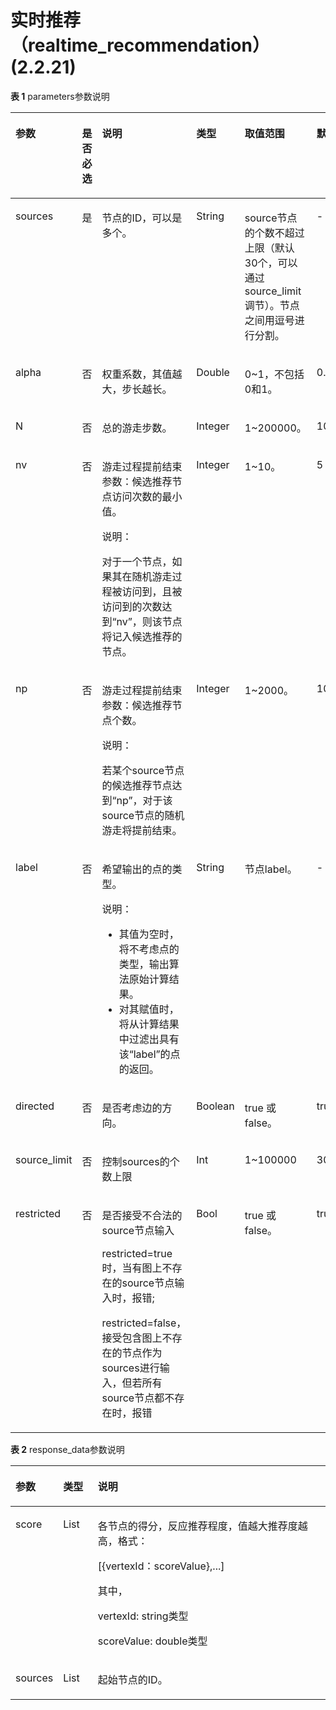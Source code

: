 # 实时推荐（realtime\_recommendation）\(2.2.21\)<a name="ges_03_0090"></a>

**表 1**  parameters参数说明

<a name="table2365111514407"></a>
<table><thead align="left"><tr id="row1639618152403"><th class="cellrowborder" valign="top" width="12.112244897959185%" id="mcps1.2.7.1.1"><p id="p114016159405"><a name="p114016159405"></a><a name="p114016159405"></a>参数</p>
</th>
<th class="cellrowborder" valign="top" width="10.234693877551022%" id="mcps1.2.7.1.2"><p id="p1640617154404"><a name="p1640617154404"></a><a name="p1640617154404"></a>是否必选</p>
</th>
<th class="cellrowborder" valign="top" width="39.31632653061225%" id="mcps1.2.7.1.3"><p id="p84130158408"><a name="p84130158408"></a><a name="p84130158408"></a>说明</p>
</th>
<th class="cellrowborder" valign="top" width="9.918367346938776%" id="mcps1.2.7.1.4"><p id="p82715505250"><a name="p82715505250"></a><a name="p82715505250"></a>类型</p>
</th>
<th class="cellrowborder" valign="top" width="20.673469387755105%" id="mcps1.2.7.1.5"><p id="p64289158405"><a name="p64289158405"></a><a name="p64289158405"></a>取值范围</p>
</th>
<th class="cellrowborder" valign="top" width="7.744897959183674%" id="mcps1.2.7.1.6"><p id="p59749194165124"><a name="p59749194165124"></a><a name="p59749194165124"></a>默认值</p>
</th>
</tr>
</thead>
<tbody><tr id="row114402157409"><td class="cellrowborder" valign="top" width="12.112244897959185%" headers="mcps1.2.7.1.1 "><p id="p167521433132020"><a name="p167521433132020"></a><a name="p167521433132020"></a>sources</p>
</td>
<td class="cellrowborder" valign="top" width="10.234693877551022%" headers="mcps1.2.7.1.2 "><p id="p17754134012201"><a name="p17754134012201"></a><a name="p17754134012201"></a>是</p>
</td>
<td class="cellrowborder" valign="top" width="39.31632653061225%" headers="mcps1.2.7.1.3 "><p id="p1398074842019"><a name="p1398074842019"></a><a name="p1398074842019"></a>节点的ID，可以是多个。</p>
</td>
<td class="cellrowborder" valign="top" width="9.918367346938776%" headers="mcps1.2.7.1.4 "><p id="p192855017259"><a name="p192855017259"></a><a name="p192855017259"></a>String</p>
</td>
<td class="cellrowborder" valign="top" width="20.673469387755105%" headers="mcps1.2.7.1.5 "><p id="p18347182714232"><a name="p18347182714232"></a><a name="p18347182714232"></a>source节点的个数不超过上限（默认30个，可以通过source_limit调节）。节点之间用逗号进行分割。</p>
</td>
<td class="cellrowborder" valign="top" width="7.744897959183674%" headers="mcps1.2.7.1.6 "><p id="p7846531165124"><a name="p7846531165124"></a><a name="p7846531165124"></a>-</p>
</td>
</tr>
<tr id="row3473115114014"><td class="cellrowborder" valign="top" width="12.112244897959185%" headers="mcps1.2.7.1.1 "><p id="p275213333204"><a name="p275213333204"></a><a name="p275213333204"></a>alpha</p>
</td>
<td class="cellrowborder" valign="top" width="10.234693877551022%" headers="mcps1.2.7.1.2 "><p id="p67544407208"><a name="p67544407208"></a><a name="p67544407208"></a>否</p>
</td>
<td class="cellrowborder" valign="top" width="39.31632653061225%" headers="mcps1.2.7.1.3 "><p id="p189801148182017"><a name="p189801148182017"></a><a name="p189801148182017"></a>权重系数，其值越大，步长越长。</p>
</td>
<td class="cellrowborder" valign="top" width="9.918367346938776%" headers="mcps1.2.7.1.4 "><p id="p228175072519"><a name="p228175072519"></a><a name="p228175072519"></a>Double</p>
</td>
<td class="cellrowborder" valign="top" width="20.673469387755105%" headers="mcps1.2.7.1.5 "><p id="p19950180162417"><a name="p19950180162417"></a><a name="p19950180162417"></a>0~1，不包括0和1。</p>
</td>
<td class="cellrowborder" valign="top" width="7.744897959183674%" headers="mcps1.2.7.1.6 "><p id="p31589273165124"><a name="p31589273165124"></a><a name="p31589273165124"></a>0.85</p>
</td>
</tr>
<tr id="row10511191515401"><td class="cellrowborder" valign="top" width="12.112244897959185%" headers="mcps1.2.7.1.1 "><p id="p1375213337208"><a name="p1375213337208"></a><a name="p1375213337208"></a>N</p>
</td>
<td class="cellrowborder" valign="top" width="10.234693877551022%" headers="mcps1.2.7.1.2 "><p id="p1375484011202"><a name="p1375484011202"></a><a name="p1375484011202"></a>否</p>
</td>
<td class="cellrowborder" valign="top" width="39.31632653061225%" headers="mcps1.2.7.1.3 "><p id="p1398054852016"><a name="p1398054852016"></a><a name="p1398054852016"></a>总的游走步数。</p>
</td>
<td class="cellrowborder" valign="top" width="9.918367346938776%" headers="mcps1.2.7.1.4 "><p id="p528250182513"><a name="p528250182513"></a><a name="p528250182513"></a>Integer</p>
</td>
<td class="cellrowborder" valign="top" width="20.673469387755105%" headers="mcps1.2.7.1.5 "><p id="p186981016142419"><a name="p186981016142419"></a><a name="p186981016142419"></a>1~200000。</p>
</td>
<td class="cellrowborder" valign="top" width="7.744897959183674%" headers="mcps1.2.7.1.6 "><p id="p8594291165124"><a name="p8594291165124"></a><a name="p8594291165124"></a>10000</p>
</td>
</tr>
<tr id="row1754831511408"><td class="cellrowborder" valign="top" width="12.112244897959185%" headers="mcps1.2.7.1.1 "><p id="p97521333192010"><a name="p97521333192010"></a><a name="p97521333192010"></a>nv</p>
</td>
<td class="cellrowborder" valign="top" width="10.234693877551022%" headers="mcps1.2.7.1.2 "><p id="p137543409209"><a name="p137543409209"></a><a name="p137543409209"></a>否</p>
</td>
<td class="cellrowborder" valign="top" width="39.31632653061225%" headers="mcps1.2.7.1.3 "><p id="p5451359192727"><a name="p5451359192727"></a><a name="p5451359192727"></a>游走过程提前结束参数：候选推荐节点访问次数的最小值。</p>
<div class="note" id="note476272392727"><a name="note476272392727"></a><a name="note476272392727"></a><span class="notetitle"> 说明： </span><div class="notebody"><p id="p4523345092742"><a name="p4523345092742"></a><a name="p4523345092742"></a>对于一个节点，如果其在随机游走过程被访问到，且被访问到的次数达到<span class="parmname" id="parmname4979810192743"><a name="parmname4979810192743"></a><a name="parmname4979810192743"></a>“nv”</span>，则该节点将记入候选推荐的节点。</p>
</div></div>
</td>
<td class="cellrowborder" valign="top" width="9.918367346938776%" headers="mcps1.2.7.1.4 "><p id="p132805062513"><a name="p132805062513"></a><a name="p132805062513"></a>Integer</p>
</td>
<td class="cellrowborder" valign="top" width="20.673469387755105%" headers="mcps1.2.7.1.5 "><p id="p11449161112417"><a name="p11449161112417"></a><a name="p11449161112417"></a>1~10。</p>
</td>
<td class="cellrowborder" valign="top" width="7.744897959183674%" headers="mcps1.2.7.1.6 "><p id="p25048953165124"><a name="p25048953165124"></a><a name="p25048953165124"></a>5</p>
</td>
</tr>
<tr id="row75871815164014"><td class="cellrowborder" valign="top" width="12.112244897959185%" headers="mcps1.2.7.1.1 "><p id="p14752103315207"><a name="p14752103315207"></a><a name="p14752103315207"></a>np</p>
</td>
<td class="cellrowborder" valign="top" width="10.234693877551022%" headers="mcps1.2.7.1.2 "><p id="p475454010208"><a name="p475454010208"></a><a name="p475454010208"></a>否</p>
</td>
<td class="cellrowborder" valign="top" width="39.31632653061225%" headers="mcps1.2.7.1.3 "><p id="p3663800292927"><a name="p3663800292927"></a><a name="p3663800292927"></a>游走过程提前结束参数：候选推荐节点个数。</p>
<div class="note" id="note3023786192927"><a name="note3023786192927"></a><a name="note3023786192927"></a><span class="notetitle"> 说明： </span><div class="notebody"><p id="p370529392927"><a name="p370529392927"></a><a name="p370529392927"></a>若某个source节点的候选推荐节点达到<span class="parmname" id="parmname141088329305"><a name="parmname141088329305"></a><a name="parmname141088329305"></a>“np”</span>，对于该source节点的随机游走将提前结束。</p>
</div></div>
</td>
<td class="cellrowborder" valign="top" width="9.918367346938776%" headers="mcps1.2.7.1.4 "><p id="p102865072517"><a name="p102865072517"></a><a name="p102865072517"></a>Integer</p>
</td>
<td class="cellrowborder" valign="top" width="20.673469387755105%" headers="mcps1.2.7.1.5 "><p id="p744711192420"><a name="p744711192420"></a><a name="p744711192420"></a>1~2000。</p>
</td>
<td class="cellrowborder" valign="top" width="7.744897959183674%" headers="mcps1.2.7.1.6 "><p id="p15699349165124"><a name="p15699349165124"></a><a name="p15699349165124"></a>1000</p>
</td>
</tr>
<tr id="row16300158401"><td class="cellrowborder" valign="top" width="12.112244897959185%" headers="mcps1.2.7.1.1 "><p id="p17524336203"><a name="p17524336203"></a><a name="p17524336203"></a>label</p>
</td>
<td class="cellrowborder" valign="top" width="10.234693877551022%" headers="mcps1.2.7.1.2 "><p id="p8754144092019"><a name="p8754144092019"></a><a name="p8754144092019"></a>否</p>
</td>
<td class="cellrowborder" valign="top" width="39.31632653061225%" headers="mcps1.2.7.1.3 "><p id="p516332493115"><a name="p516332493115"></a><a name="p516332493115"></a>希望输出的点的类型。</p>
<div class="note" id="note2265199293115"><a name="note2265199293115"></a><a name="note2265199293115"></a><span class="notetitle"> 说明： </span><div class="notebody"><a name="ul937663693135"></a><a name="ul937663693135"></a><ul id="ul937663693135"><li>其值为空时，将不考虑点的类型，输出算法原始计算结果。</li><li>对其赋值时，将从计算结果中过滤出具有该<span class="parmname" id="parmname619317093342"><a name="parmname619317093342"></a><a name="parmname619317093342"></a>“label”</span>的点的返回。</li></ul>
</div></div>
</td>
<td class="cellrowborder" valign="top" width="9.918367346938776%" headers="mcps1.2.7.1.4 "><p id="p128250162514"><a name="p128250162514"></a><a name="p128250162514"></a>String</p>
</td>
<td class="cellrowborder" valign="top" width="20.673469387755105%" headers="mcps1.2.7.1.5 "><p id="p12444161113248"><a name="p12444161113248"></a><a name="p12444161113248"></a>节点label。</p>
</td>
<td class="cellrowborder" valign="top" width="7.744897959183674%" headers="mcps1.2.7.1.6 "><p id="p63687724165124"><a name="p63687724165124"></a><a name="p63687724165124"></a>-</p>
</td>
</tr>
<tr id="row946422422018"><td class="cellrowborder" valign="top" width="12.112244897959185%" headers="mcps1.2.7.1.1 "><p id="p1752133382015"><a name="p1752133382015"></a><a name="p1752133382015"></a>directed</p>
</td>
<td class="cellrowborder" valign="top" width="10.234693877551022%" headers="mcps1.2.7.1.2 "><p id="p2754104032013"><a name="p2754104032013"></a><a name="p2754104032013"></a>否</p>
</td>
<td class="cellrowborder" valign="top" width="39.31632653061225%" headers="mcps1.2.7.1.3 "><p id="p998110487206"><a name="p998110487206"></a><a name="p998110487206"></a>是否考虑边的方向。</p>
</td>
<td class="cellrowborder" valign="top" width="9.918367346938776%" headers="mcps1.2.7.1.4 "><p id="p728050152518"><a name="p728050152518"></a><a name="p728050152518"></a>Boolean</p>
</td>
<td class="cellrowborder" valign="top" width="20.673469387755105%" headers="mcps1.2.7.1.5 "><p id="p1944117118247"><a name="p1944117118247"></a><a name="p1944117118247"></a>true 或false。</p>
</td>
<td class="cellrowborder" valign="top" width="7.744897959183674%" headers="mcps1.2.7.1.6 "><p id="p58432040165124"><a name="p58432040165124"></a><a name="p58432040165124"></a>true</p>
</td>
</tr>
<tr id="row2029717419155"><td class="cellrowborder" valign="top" width="12.112244897959185%" headers="mcps1.2.7.1.1 "><p id="p458613918152"><a name="p458613918152"></a><a name="p458613918152"></a>source_limit</p>
</td>
<td class="cellrowborder" valign="top" width="10.234693877551022%" headers="mcps1.2.7.1.2 "><p id="p458610921518"><a name="p458610921518"></a><a name="p458610921518"></a>否</p>
</td>
<td class="cellrowborder" valign="top" width="39.31632653061225%" headers="mcps1.2.7.1.3 "><p id="p115861699155"><a name="p115861699155"></a><a name="p115861699155"></a>控制sources的个数上限</p>
</td>
<td class="cellrowborder" valign="top" width="9.918367346938776%" headers="mcps1.2.7.1.4 "><p id="p14586592159"><a name="p14586592159"></a><a name="p14586592159"></a>Int</p>
</td>
<td class="cellrowborder" valign="top" width="20.673469387755105%" headers="mcps1.2.7.1.5 "><p id="p0586109171516"><a name="p0586109171516"></a><a name="p0586109171516"></a>1~100000</p>
</td>
<td class="cellrowborder" valign="top" width="7.744897959183674%" headers="mcps1.2.7.1.6 "><p id="p858615915151"><a name="p858615915151"></a><a name="p858615915151"></a>30</p>
</td>
</tr>
<tr id="row026218721518"><td class="cellrowborder" valign="top" width="12.112244897959185%" headers="mcps1.2.7.1.1 "><p id="p2587199191519"><a name="p2587199191519"></a><a name="p2587199191519"></a>restricted</p>
</td>
<td class="cellrowborder" valign="top" width="10.234693877551022%" headers="mcps1.2.7.1.2 "><p id="p175871195151"><a name="p175871195151"></a><a name="p175871195151"></a>否</p>
</td>
<td class="cellrowborder" valign="top" width="39.31632653061225%" headers="mcps1.2.7.1.3 "><p id="p195871799158"><a name="p195871799158"></a><a name="p195871799158"></a>是否接受不合法的source节点输入</p>
<p id="p158714921516"><a name="p158714921516"></a><a name="p158714921516"></a>restricted=true时，当有图上不存在的source节点输入时，报错;</p>
<p id="p1158714914153"><a name="p1158714914153"></a><a name="p1158714914153"></a>restricted=false，接受包含图上不存在的节点作为sources进行输入，但若所有source节点都不存在时，报错</p>
</td>
<td class="cellrowborder" valign="top" width="9.918367346938776%" headers="mcps1.2.7.1.4 "><p id="p1658718915155"><a name="p1658718915155"></a><a name="p1658718915155"></a>Bool</p>
</td>
<td class="cellrowborder" valign="top" width="20.673469387755105%" headers="mcps1.2.7.1.5 "><p id="p155871917155"><a name="p155871917155"></a><a name="p155871917155"></a>true 或false。</p>
</td>
<td class="cellrowborder" valign="top" width="7.744897959183674%" headers="mcps1.2.7.1.6 "><p id="p1758829131518"><a name="p1758829131518"></a><a name="p1758829131518"></a>true</p>
</td>
</tr>
</tbody>
</table>

**表 2**  response\_data参数说明

<a name="table13711039184819"></a>
<table><thead align="left"><tr id="row157193974815"><th class="cellrowborder" valign="top" width="10.99%" id="mcps1.2.4.1.1"><p id="p9717397488"><a name="p9717397488"></a><a name="p9717397488"></a>参数</p>
</th>
<th class="cellrowborder" valign="top" width="11.25%" id="mcps1.2.4.1.2"><p id="p19628563162"><a name="p19628563162"></a><a name="p19628563162"></a>类型</p>
</th>
<th class="cellrowborder" valign="top" width="77.75999999999999%" id="mcps1.2.4.1.3"><p id="p177114391489"><a name="p177114391489"></a><a name="p177114391489"></a>说明</p>
</th>
</tr>
</thead>
<tbody><tr id="row3766194912159"><td class="cellrowborder" valign="top" width="10.99%" headers="mcps1.2.4.1.1 "><p id="p676613495153"><a name="p676613495153"></a><a name="p676613495153"></a>score</p>
</td>
<td class="cellrowborder" valign="top" width="11.25%" headers="mcps1.2.4.1.2 "><p id="p17628166166"><a name="p17628166166"></a><a name="p17628166166"></a>List</p>
</td>
<td class="cellrowborder" valign="top" width="77.75999999999999%" headers="mcps1.2.4.1.3 "><p id="p676694915157"><a name="p676694915157"></a><a name="p676694915157"></a>各节点的得分，反应推荐程度，值越大推荐度越高，格式：</p>
<p id="p42414661812"><a name="p42414661812"></a><a name="p42414661812"></a>[{vertexId：scoreValue},...]</p>
<p id="p6913204711812"><a name="p6913204711812"></a><a name="p6913204711812"></a>其中，</p>
<p id="p204758562189"><a name="p204758562189"></a><a name="p204758562189"></a>vertexId: string类型</p>
<p id="p2461511101913"><a name="p2461511101913"></a><a name="p2461511101913"></a>scoreValue: double类型</p>
</td>
</tr>
<tr id="row15711739134811"><td class="cellrowborder" valign="top" width="10.99%" headers="mcps1.2.4.1.1 "><p id="p1711339114812"><a name="p1711339114812"></a><a name="p1711339114812"></a>sources</p>
</td>
<td class="cellrowborder" valign="top" width="11.25%" headers="mcps1.2.4.1.2 "><p id="p5628196151611"><a name="p5628196151611"></a><a name="p5628196151611"></a>List</p>
</td>
<td class="cellrowborder" valign="top" width="77.75999999999999%" headers="mcps1.2.4.1.3 "><p id="p1371113917485"><a name="p1371113917485"></a><a name="p1371113917485"></a>起始节点的ID。</p>
</td>
</tr>
</tbody>
</table>


